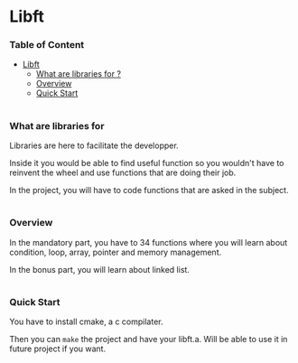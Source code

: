# Libft

### Table of Content
- [Libft](#libft)
    - [What are libraries for ?](###what-are-library-for)
    - [Overview](###overview)
    - [Quick Start](###quick-start)

#

### What are libraries for
Libraries are here to facilitate the developper.

Inside it you would be able to find useful function so you wouldn't have to reinvent the wheel and use functions that are doing their job.


In the project, you will have to code functions that are asked in the subject.

#

### Overview
In the mandatory part, you have to 34 functions where you will learn about condition, loop, array, pointer and memory management.

In the bonus part, you will learn about linked list.

#

### Quick Start
You have to install cmake, a c compilater.

Then you can `make` the project and have your libft.a. Will be able to use it in future project if you want.
